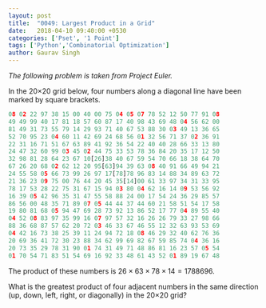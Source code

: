 ```yaml
---
layout: post
title:  "0049: Largest Product in a Grid"
date:   2018-04-10 09:40:00 +0530
categories: ['Pset', '1 Point']
tags: ['Python','Combinatorial Optimization']
author: Gaurav Singh
---
```

_The following problem is taken from Project Euler._

In the 20×20 grid below, four numbers along a diagonal line have been marked by square brackets.

```python
08 02 22 97 38 15 00 40 00 75 04 05 07 78 52 12 50 77 91 08
49 49 99 40 17 81 18 57 60 87 17 40 98 43 69 48 04 56 62 00
81 49 31 73 55 79 14 29 93 71 40 67 53 88 30 03 49 13 36 65
52 70 95 23 04 60 11 42 69 24 68 56 01 32 56 71 37 02 36 91
22 31 16 71 51 67 63 89 41 92 36 54 22 40 40 28 66 33 13 80
24 47 32 60 99 03 45 02 44 75 33 53 78 36 84 20 35 17 12 50
32 98 81 28 64 23 67 10[26]38 40 67 59 54 70 66 18 38 64 70
67 26 20 68 02 62 12 20 95[63]94 39 63 08 40 91 66 49 94 21
24 55 58 05 66 73 99 26 97 17[78]78 96 83 14 88 34 89 63 72
21 36 23 09 75 00 76 44 20 45 35[14]00 61 33 97 34 31 33 95
78 17 53 28 22 75 31 67 15 94 03 80 04 62 16 14 09 53 56 92
16 39 05 42 96 35 31 47 55 58 88 24 00 17 54 24 36 29 85 57
86 56 00 48 35 71 89 07 05 44 44 37 44 60 21 58 51 54 17 58
19 80 81 68 05 94 47 69 28 73 92 13 86 52 17 77 04 89 55 40
04 52 08 83 97 35 99 16 07 97 57 32 16 26 26 79 33 27 98 66
88 36 68 87 57 62 20 72 03 46 33 67 46 55 12 32 63 93 53 69
04 42 16 73 38 25 39 11 24 94 72 18 08 46 29 32 40 62 76 36
20 69 36 41 72 30 23 88 34 62 99 69 82 67 59 85 74 04 36 16
20 73 35 29 78 31 90 01 74 31 49 71 48 86 81 16 23 57 05 54
01 70 54 71 83 51 54 69 16 92 33 48 61 43 52 01 89 19 67 48
```

The product of these numbers is $26 × 63 × 78 × 14 = 1788696$.

What is the greatest product of four adjacent numbers in the same direction (up, down, left, right, or diagonally) in the 20×20 grid?
